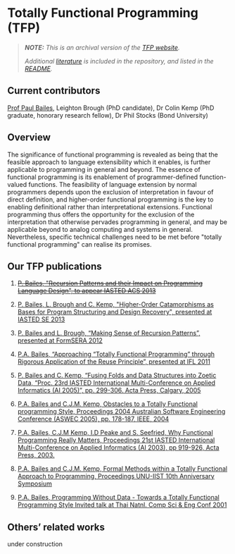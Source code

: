 Totally Functional Programming (TFP)
====================================

> _**NOTE:**  This is an archival version of the [TFP website](http://web.archive.org/web/20130507221819/http://itee.uq.edu.au/~paul/tfp-papers/)._
>
> _Additional [literature](pdf) is included in the repository, and listed in the [README](../README.md)._


Current contributors
--------------------

[Prof Paul Bailes](http://web.archive.org/web/20130507182834/http://itee.uq.edu.au/~paul/), Leighton Brough (PhD candidate), Dr Colin Kemp (PhD graduate, honorary research fellow), Dr Phil Stocks (Bond University)


Overview
--------

The significance of functional programming is revealed as being that the feasible approach to language extensibility which it enables, is further applicable to programming in general and beyond. The essence of functional programming is its enablement of programmer-defined function-valued functions. The feasibility of language extension by normal programmers depends upon the exclusion of interpretation in favour of direct definition, and higher-order functional programming is the key to enabling definitional rather than interpretational extensions. Functional programming thus offers the opportunity for the exclusion of the interpretation that otherwise pervades programming in general, and may be applicable beyond to analog computing and systems in general. Nevertheless, specific technical challenges need to be met before "totally functional programming" can realise its promises.


Our TFP publications
--------------------

1.  [~~P. Bailes, "Recursion Patterns and their Impact on Programming Language Design", to appear IASTED ACS 2013~~](http://web.archive.org/web/20130507221819/http://itee.uq.edu.au/~paul/tfp-papers/iasted-cs-2013-final.pdf)

2.  [P. Bailes, L. Brough and C. Kemp, "Higher-Order Catamorphisms as Bases for Program Structuring and Design Recovery", presented at IASTED SE 2013](pdf/bailes-2013a.pdf)

3.  [P. Bailes and L. Brough, “Making Sense of Recursion Patterns”, presented at FormSERA 2012](pdf/bailes-2012.pdf)

4.  [P.A. Bailes, “Approaching “Totally Functional Programming” through Rigorous Application of the Reuse Principle”, presented at IFL 2011](pdf/bailes-2011.pdf)

5.  [P. Bailes and C. Kemp, “Fusing Folds and Data Structures into Zoetic Data, “Proc. 23rd IASTED International Multi-Conference on Applied Informatics (AI 2005)”, pp. 299-306. Acta Press, Calgary, 2005](pdf/bailes-2005.pdf)

6.  [P.A. Bailes and C.J.M. Kemp, Obstacles to a Totally Functional programming Style, Proceedings 2004 Australian Software Engineering Conference (ASWEC 2005), pp. 178-187, IEEE, 2004](pdf/bailes-2004.pdf)

7.  [P.A. Bailes, C.J.M Kemp, I.D Peake and S. Seefried, Why Functional Programming Really Matters, Proceedings 21st IASTED International Multi-Conference on Applied Informatics (AI 2003), pp 919-926, Acta Press, 2003.](pdf/bailes-2003b.pdf)

8.  [P.A. Bailes and C.J.M. Kemp, Formal Methods within a Totally Functional Approach to Programming, Proceedings UNU-IIST 10th Anniversary Symposium](pdf/bailes-2003a.pdf)

9.  [P.A. Bailes, Programming Without Data - Towards a Totally Functional Programming Style Invited talk at Thai Natnl. Comp Sci & Eng Conf 2001](pdf/bailes-2001.pdf)


Others’ related works
---------------------

under construction
